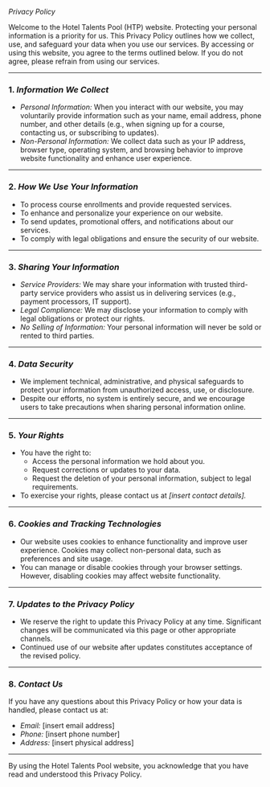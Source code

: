 _Privacy Policy_

Welcome to the Hotel Talents Pool (HTP) website. Protecting your personal information is a priority for us. This Privacy Policy outlines how we collect, use, and safeguard your data when you use our services. By accessing or using this website, you agree to the terms outlined below. If you do not agree, please refrain from using our services.

---

### 1. _Information We Collect_

- _Personal Information:_ When you interact with our website, you may voluntarily provide information such as your name, email address, phone number, and other details (e.g., when signing up for a course, contacting us, or subscribing to updates).
- _Non-Personal Information:_ We collect data such as your IP address, browser type, operating system, and browsing behavior to improve website functionality and enhance user experience.

---

### 2. _How We Use Your Information_

- To process course enrollments and provide requested services.
- To enhance and personalize your experience on our website.
- To send updates, promotional offers, and notifications about our services.
- To comply with legal obligations and ensure the security of our website.

---

### 3. _Sharing Your Information_

- _Service Providers:_ We may share your information with trusted third-party service providers who assist us in delivering services (e.g., payment processors, IT support).
- _Legal Compliance:_ We may disclose your information to comply with legal obligations or protect our rights.
- _No Selling of Information:_ Your personal information will never be sold or rented to third parties.

---

### 4. _Data Security_

- We implement technical, administrative, and physical safeguards to protect your information from unauthorized access, use, or disclosure.
- Despite our efforts, no system is entirely secure, and we encourage users to take precautions when sharing personal information online.

---

### 5. _Your Rights_

- You have the right to:
  - Access the personal information we hold about you.
  - Request corrections or updates to your data.
  - Request the deletion of your personal information, subject to legal requirements.
- To exercise your rights, please contact us at _[insert contact details]._

---

### 6. _Cookies and Tracking Technologies_

- Our website uses cookies to enhance functionality and improve user experience. Cookies may collect non-personal data, such as preferences and site usage.
- You can manage or disable cookies through your browser settings. However, disabling cookies may affect website functionality.

---

### 7. _Updates to the Privacy Policy_

- We reserve the right to update this Privacy Policy at any time. Significant changes will be communicated via this page or other appropriate channels.
- Continued use of our website after updates constitutes acceptance of the revised policy.

---

### 8. _Contact Us_

If you have any questions about this Privacy Policy or how your data is handled, please contact us at:

- _Email:_ [insert email address]
- _Phone:_ [insert phone number]
- _Address:_ [insert physical address]

---

By using the Hotel Talents Pool website, you acknowledge that you have read and understood this Privacy Policy.
